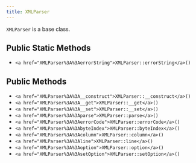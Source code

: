 ```yaml
---
title: XMLParser
---
```


`XMLParser` is a base class.

## Public Static Methods

* `<a href="XMLParser%3A%3AerrorString">XMLParser::errorString</a>()`

## Public Methods

* `<a href="XMLParser%3A%3A__construct">XMLParser::__construct</a>()`
* `<a href="XMLParser%3A%3A__get">XMLParser::__get</a>()`
* `<a href="XMLParser%3A%3A__set">XMLParser::__set</a>()`
* `<a href="XMLParser%3A%3Aparse">XMLParser::parse</a>()`
* `<a href="XMLParser%3A%3AerrorCode">XMLParser::errorCode</a>()`
* `<a href="XMLParser%3A%3AbyteIndex">XMLParser::byteIndex</a>()`
* `<a href="XMLParser%3A%3Acolumn">XMLParser::column</a>()`
* `<a href="XMLParser%3A%3Aline">XMLParser::line</a>()`
* `<a href="XMLParser%3A%3Aoption">XMLParser::option</a>()`
* `<a href="XMLParser%3A%3AsetOption">XMLParser::setOption</a>()`

